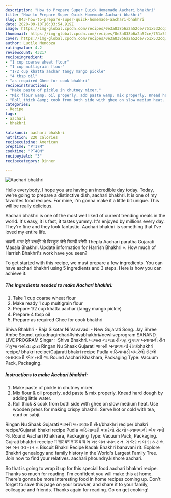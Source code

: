 ```yaml
---
description: "How to Prepare Super Quick Homemade Aachari bhakhri"
title: "How to Prepare Super Quick Homemade Aachari bhakhri"
slug: 843-how-to-prepare-super-quick-homemade-aachari-bhakhri
date: 2020-09-10T16:33:54.919Z
image: https://img-global.cpcdn.com/recipes/0e3a838b6a2a52ce/751x532cq70/aachari-bhakhri-recipe-main-photo.jpg
thumbnail: https://img-global.cpcdn.com/recipes/0e3a838b6a2a52ce/751x532cq70/aachari-bhakhri-recipe-main-photo.jpg
cover: https://img-global.cpcdn.com/recipes/0e3a838b6a2a52ce/751x532cq70/aachari-bhakhri-recipe-main-photo.jpg
author: Lucile Mendoza
ratingvalue: 4.2
reviewcount: 43217
recipeingredient:
- "1 cup coarse wheat flour"
- "1 cup multigrain flour"
- "1/2 cup khatta aachar tangy mango pickle"
- "4 tbsp oil"
- "as required Ghee for cook bhakhri"
recipeinstructions:
- "Make paste of pickle in chutney mixer."
- "Mix flour &amp; oil properly, add paste &amp; mix properly. Knead hard dough by adding little water."
- "Roll thick &amp; cook from both side with ghee on slow medium heat. Use wooden press for making crispy bhakhri. Serve hot or cold with tea, curd or sabji."
categories:
- Recipe
tags:
- aachari
- bhakhri

katakunci: aachari bhakhri 
nutrition: 220 calories
recipecuisine: American
preptime: "PT17M"
cooktime: "PT40M"
recipeyield: "3"
recipecategory: Dinner

---
```



![Aachari bhakhri](https://img-global.cpcdn.com/recipes/0e3a838b6a2a52ce/751x532cq70/aachari-bhakhri-recipe-main-photo.jpg)

Hello everybody, I hope you are having an incredible day today. Today, we're going to prepare a distinctive dish, aachari bhakhri. It is one of my favorites food recipes. For mine, I'm gonna make it a little bit unique. This will be really delicious.

Aachari bhakhri is one of the most well liked of current trending meals in the world. It's easy, it is fast, it tastes yummy. It's enjoyed by millions every day. They're fine and they look fantastic. Aachari bhakhri is something that I've loved my entire life.

भाकरी अगर ऐसे बनाएँगे तो बिस्कुट जैसे क्रिस्पी बनेगी Thepla Aachari paratha Gujarati Masala Bhakhri. Update information for Harrish Bhakhri ». How much of Harrish Bhakhri&#39;s work have you seen?


To get started with this recipe, we must prepare a few ingredients. You can have aachari bhakhri using 5 ingredients and 3 steps. Here is how you can achieve it.

<!--inarticleads1-->

##### The ingredients needed to make Aachari bhakhri:

1. Take 1 cup coarse wheat flour
1. Make ready 1 cup multigrain flour
1. Prepare 1/2 cup khatta aachar (tangy mango pickle)
1. Prepare 4 tbsp oil
1. Prepare as required Ghee for cook bhakhri


Shiva Bhakhri - Raja Sikotar Ni Vavavadi - New Gujarati Song. Jay Shree Ambe Sound. gokudnagirdhari#shivabhakhri#newliveprogram SANAND LIVE PROGRAM Singar :-Shiva Bhakhri. બાજરા ના વડા રીંગણ નું શાક બનાવાની રીત નિકુંજ વસોયા દ્વારા Ringan Nu Shaak Gujarati ભાખરી બનાવવાની રીત/bhakhri recipe/ bhakri recipe/Gujarati bhakri recipe Pudla કાઠિયાવાડી વઘારેલો રોટલો બનાવવાની એક નવી જ. Round Aachari Khakhara, Packaging Type: Vacuum Pack, Packaging. 

<!--inarticleads2-->

##### Instructions to make Aachari bhakhri:

1. Make paste of pickle in chutney mixer.
1. Mix flour &amp; oil properly, add paste &amp; mix properly. Knead hard dough by adding little water.
1. Roll thick &amp; cook from both side with ghee on slow medium heat. Use wooden press for making crispy bhakhri. Serve hot or cold with tea, curd or sabji.


Ringan Nu Shaak Gujarati ભાખરી બનાવવાની રીત/bhakhri recipe/ bhakri recipe/Gujarati bhakri recipe Pudla કાઠિયાવાડી વઘારેલો રોટલો બનાવવાની એક નવી જ. Round Aachari Khakhara, Packaging Type: Vacuum Pack, Packaging. Gujrati bhakhri receipe भ खर बन न क व घ ભ ખર બન વવન ર ત. ગ જર ત બ સ ક ટ ભ ખર બન વવ ન ર ત Biscuit Bhakri Recipe Kadak Bhakhri banavani rit. Explore Bhakhri genealogy and family history in the World&#39;s Largest Family Tree. Join now to find your relatives. aachari phoundry.kishore aachari. 

So that is going to wrap it up for this special food aachari bhakhri recipe. Thanks so much for reading. I'm confident you will make this at home. There's gonna be more interesting food in home recipes coming up. Don't forget to save this page on your browser, and share it to your family, colleague and friends. Thanks again for reading. Go on get cooking!
